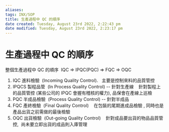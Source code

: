 ```yaml
---
aliases: 
tags: INX/SOP 
title: 生產過程中 QC 的順序
date created: Tuesday, August 23rd 2022, 2:22:43 pm
date modified: Tuesday, August 23rd 2022, 2:23:17 pm
---
```


# 生產過程中 QC 的順序

整個生產過程中 QC 的順序  IQC ⇒ IPQC(PQC) ⇒ FQC ⇒ OQC

1. IQC 進料檢驗  (Incoming Quality Control).
  主要是控制來料的品質管控
2. IPQCS 製程品管  (In Process Quality Control) -- 針對生產線
   針對製程上的品質管控 (某些公司的 IPQC 會握有稽核的權力), 品保會在產線上巡檢
3. PQC 半成品檢驗  (Process Quality Control) -- 針對半成品
4. FQC 產終檢驗  (Final Quality Control)
   在包裝的尾期進成品檢驗 , 同時也是產品出貨之前需做的最後檢驗
5. OQC 出貨檢驗  (Out-going Quality Control)
   針對成品要出貨的物品品質管控,  尚未要立即出貨的成品則入庫管理